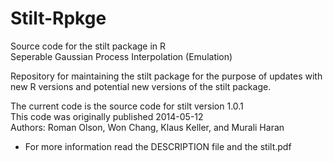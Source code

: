 # Stilt-Rpkge
Source code for the stilt package in R  
Seperable Gaussian Process Interpolation (Emulation)

Repository for maintaining the stilt package 
for the purpose of updates with new R versions
and potential new versions of the stilt package.

The current code is the source code for stilt version 1.0.1  
This code was originally published 2014-05-12  
Authors: Roman Olson, Won Chang, Klaus Keller, and Murali Haran

* For more information read the DESCRIPTION file and the stilt.pdf
